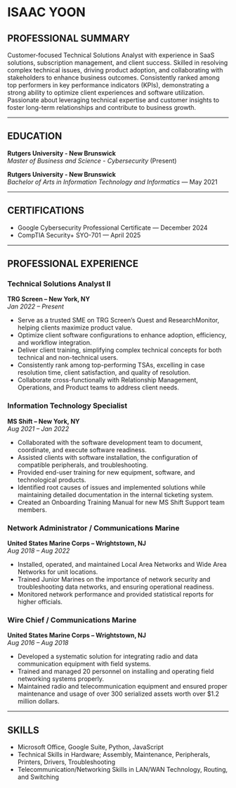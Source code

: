 # ISAAC YOON

## PROFESSIONAL SUMMARY

Customer-focused Technical Solutions Analyst with experience in SaaS solutions, subscription management, and client success. Skilled in resolving complex technical issues, driving product adoption, and collaborating with stakeholders to enhance business outcomes. Consistently ranked among top performers in key performance indicators (KPIs), demonstrating a strong ability to optimize client experiences and software utilization. Passionate about leveraging technical expertise and customer insights to foster long-term relationships and contribute to business growth.

---

## EDUCATION

**Rutgers University - New Brunswick**  
*Master of Business and Science - Cybersecurity* (Present)

**Rutgers University - New Brunswick**  
*Bachelor of Arts in Information Technology and Informatics* — May 2021

---

## CERTIFICATIONS

- Google Cybersecurity Professional Certificate — December 2024  
- CompTIA Security+ SYO-701 — April 2025

---

## PROFESSIONAL EXPERIENCE

### Technical Solutions Analyst II  
**TRG Screen – New York, NY**  
*Jan 2022 – Present*

- Serve as a trusted SME on TRG Screen’s Quest and ResearchMonitor, helping clients maximize product value.
- Optimize client software configurations to enhance adoption, efficiency, and workflow integration.
- Deliver client training, simplifying complex technical concepts for both technical and non-technical users.
- Consistently rank among top-performing TSAs, excelling in case resolution time, client satisfaction, and quality of resolution.
- Collaborate cross-functionally with Relationship Management, Operations, and Product teams to address client needs.

### Information Technology Specialist  
**MS Shift – New York, NY**  
*Aug 2021 – Jan 2022*

- Collaborated with the software development team to document, coordinate, and execute software readiness.
- Assisted clients with software installation, the configuration of compatible peripherals, and troubleshooting.
- Provided end-user training for new equipment, software, and technological products.
- Identified root causes of issues and implemented solutions while maintaining detailed documentation in the internal ticketing system.
- Created an Onboarding Training Manual for new MS Shift Support team members.

### Network Administrator / Communications Marine  
**United States Marine Corps – Wrightstown, NJ**  
*Aug 2018 – Aug 2022*

- Installed, operated, and maintained Local Area Networks and Wide Area Networks for unit locations.
- Trained Junior Marines on the importance of network security and troubleshooting data networks, and ensuring operational readiness.
- Monitored network performance and provided statistical reports for higher officials.

### Wire Chief / Communications Marine  
**United States Marine Corps – Wrightstown, NJ**  
*Aug 2016 – Aug 2018*

- Developed a systematic solution for integrating radio and data communication equipment with field systems.
- Trained and managed 20 personnel on installing and operating field networking systems properly.
- Maintained radio and telecommunication equipment and ensured proper maintenance and usage of over 300 serialized assets worth over $1.2 million dollars.

---

## SKILLS

- Microsoft Office, Google Suite, Python, JavaScript  
- Technical Skills in Hardware; Assembly, Maintenance, Peripherals, Printers, Drivers, Troubleshooting  
- Telecommunication/Networking Skills in LAN/WAN Technology, Routing, and Switching
